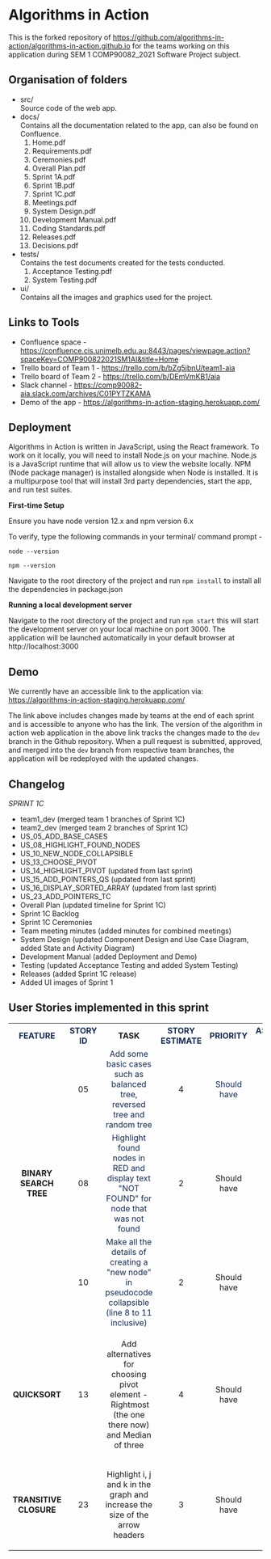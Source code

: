 # Algorithms in Action

This is the forked repository of https://github.com/algorithms-in-action/algorithms-in-action.github.io for the teams working on this application during SEM 1 COMP90082_2021 Software Project subject. 

## Organisation of folders

- src/\
    Source code of the web app.
- docs/\
    Contains all the documentation related to the app, can also be found on Confluence.
    1. Home.pdf
    2. Requirements.pdf
    3. Ceremonies.pdf
    4. Overall Plan.pdf
    5. Sprint 1A.pdf
    6. Sprint 1B.pdf
    7. Sprint 1C.pdf
    8. Meetings.pdf
    9. System Design.pdf
    10. Development Manual.pdf
    11. Coding Standards.pdf
    12. Releases.pdf
    13. Decisions.pdf
- tests/\
    Contains the test documents created for the tests conducted.
    1. Acceptance Testing.pdf
    2. System Testing.pdf
- ui/\
    Contains all the images and graphics used for the project.
    
 ## Links to Tools
   
   - Confluence space - https://confluence.cis.unimelb.edu.au:8443/pages/viewpage.action?spaceKey=COMP900822021SM1AI&title=Home
   - Trello board of Team 1 - https://trello.com/b/bZg5jbnU/team1-aia
   - Trello board of Team 2 - https://trello.com/b/DEmVmKB1/aia
   - Slack channel - https://comp90082-aia.slack.com/archives/C01PYTZKAMA
   - Demo of the app - https://algorithms-in-action-staging.herokuapp.com/

## Deployment

Algorithms in Action is written in JavaScript, using the React framework. To work on it locally, you will need to install Node.js on your machine. Node.js is a JavaScript runtime that will allow us to view the website locally. NPM (Node package manager) is installed alongside when Node is installed. It is a multipurpose tool that will install 3rd party dependencies, start the app, and run test suites.

**First-time Setup**

Ensure you have node version 12.x and npm version 6.x

To verify, type the following commands in your terminal/ command prompt -

`node --version`

`npm --version`

Navigate to the root directory of the project and run `npm install` to install all the dependencies in package.json

**Running a local development server**

Navigate to the root directory of the project and run `npm start` this will start the development server on your local machine on port 3000. The application will be launched automatically in your default browser at http://localhost:3000

## Demo

We currently have an accessible link to the application via: https://algorithms-in-action-staging.herokuapp.com/

The link above includes changes made by teams at the end of each sprint and is accessible to anyone who has the link. The version of the algorithm in action web application in the above link tracks the changes made to the `dev` branch in the Github repository. When a pull request is submitted, approved, and merged into the `dev` branch from respective team branches, the application will be redeployed with the updated changes.
   
## Changelog 
   
   *SPRINT 1C*
   
   - team1_dev (merged team 1 branches of Sprint 1C)
   - team2_dev (merged team 2 branches of Sprint 1C)
   - US_05_ADD_BASE_CASES
   - US_08_HIGHLIGHT_FOUND_NODES
   - US_10_NEW_NODE_COLLAPSIBLE
   - US_13_CHOOSE_PIVOT
   - US_14_HIGHLIGHT_PIVOT (updated from last sprint)
   - US_15_ADD_POINTERS_QS (updated from last sprint)
   - US_16_DISPLAY_SORTED_ARRAY (updated from last sprint)
   - US_23_ADD_POINTERS_TC
   - Overall Plan (updated timeline for Sprint 1C)
   - Sprint 1C Backlog
   - Sprint 1C Ceremonies
   - Team meeting minutes (added minutes for combined meetings)
   - System Design (updated Component Design and Use Case Diagram, added State and Activity Diagram)
   - Development Manual (added Deployment and Demo)
   - Testing (updated Acceptance Testing and added System Testing)
   - Releases (added Sprint 1C release)
   - Added UI images of Sprint 1
   
## User Stories implemented in this sprint
<table class="relative-table wrapped confluenceTable"><colgroup><col style="width: 12.7425%;" /><col style="width: 5.6183%;" /><col style="width: 34.6945%;" /><col style="width: 7.52968%;" /><col style="width: 14.596%;" /><col style="width: 24.6742%;" /></colgroup><tbody><tr><th class="confluenceTh" style="text-align: center; width: 12.6939%;"><span style="color: #172b4d; text-decoration: none;">FEATURE</span></th><th class="confluenceTh" style="text-align: center; width: 5.57151%;"><span style="color: #172b4d; text-decoration: none;">STORY ID</span></th><th class="confluenceTh" style="text-align: center; width: 34.7501%;">TASK</th><th class="confluenceTh" style="text-align: center; width: 7.52441%;"><span style="color: #172b4d; text-decoration: none;">STORY ESTIMATE</span></th><th class="confluenceTh" style="text-align: center; width: 14.5893%;"><span style="color: #172b4d; text-decoration: none;">PRIORITY</span></th><th class="confluenceTh" style="text-align: center; width: 24.8133%;"><span style="color: #172b4d; text-decoration: none;">ASSIGNED TO</span></th></tr><tr><td class="confluenceTd" style="text-align: center; width: 12.6939%;" rowspan="3"><strong style="text-decoration: none; text-align: left;">BINARY SEARCH TREE</strong><br /><br /></td><td class="confluenceTd" style="text-align: center; width: 5.57151%;">05</td><td class="confluenceTd" style="text-align: center; width: 34.7501%;"><span style="color: #172b4d;">Add some basic cases such as balanced tree, reversed tree and random tree</span></td><td class="confluenceTd" style="text-align: center; width: 7.52441%;">4</td><td class="confluenceTd" style="text-align: center; width: 14.5893%;"><span style="color: #172b4d; text-decoration: none;">Should have</span></td><td class="confluenceTd" style="text-align: center; width: 24.8133%;">Team 2</td></tr><tr><td class="confluenceTd" style="text-align: center; width: 5.57151%;">08</td><td class="confluenceTd" style="text-align: center; width: 34.7501%;"><span style="color: #172b4d;">Highlight found nodes in RED and display text "NOT FOUND" for node that was not found</span></td><td class="confluenceTd" style="text-align: center; width: 7.52441%;">2</td><td class="confluenceTd" style="text-align: center; width: 14.5893%;">Should have</td><td class="confluenceTd" style="text-align: center; width: 24.8133%;">Team 2</td></tr><tr><td class="confluenceTd" style="text-align: center; width: 5.57151%;">10</td><td class="confluenceTd" style="text-align: center; width: 34.7501%;"><span style="color: #172b4d;">Make all the details of creating a "new node" in pseudocode collapsible (line 8 to 11 inclusive)</span></td><td class="confluenceTd" style="width: 7.52441%; text-align: center;">2</td><td class="confluenceTd" style="width: 14.5893%; text-align: center;">Should have</td><td class="confluenceTd" style="width: 24.8133%; text-align: center;">Team 2</td></tr><tr><td class="confluenceTd" style="text-align: center; width: 12.6939%;"><strong style="text-decoration: none; text-align: left;">QUICKSORT</strong></td><td class="confluenceTd" style="text-align: center; width: 5.57151%;">13</td><td class="confluenceTd" style="text-align: center; width: 34.7501%;"><p><span>Add alternatives for choosing pivot element -&nbsp;</span><span>Rightmost (the one there now) and&nbsp;</span>Median of three</p></td><td class="confluenceTd" style="text-align: center; width: 7.52441%;">4</td><td class="confluenceTd" style="text-align: center; width: 14.5893%;">Should have</td><td class="confluenceTd" style="text-align: center; width: 24.8133%;">Team 1</td></tr><tr><td class="confluenceTd" style="text-align: center; width: 12.6939%;"><strong style="text-decoration: none; text-align: left;">TRANSITIVE CLOSURE</strong></td><td class="confluenceTd" style="text-align: center; width: 5.57151%;">23</td><td class="confluenceTd" style="text-align: left; width: 34.7501%;"><p style="text-align: center;"><span>Highlight i, j and k in the graph and increase the size of the arrow headers</span></p></td><td class="confluenceTd" style="text-align: center; width: 7.52441%;">3</td><td class="confluenceTd" style="text-align: center; width: 14.5893%;">Should have</td><td class="confluenceTd" style="text-align: center; width: 24.8133%;">Team 1</td></tr></tbody></table>
